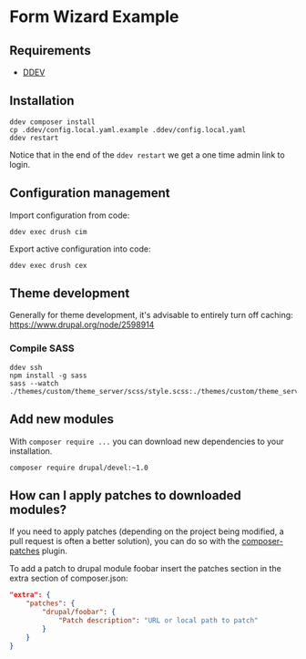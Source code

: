 # Form Wizard Example

## Requirements

* [DDEV](https://ddev.readthedocs.io/en/stable/)

## Installation

    ddev composer install
    cp .ddev/config.local.yaml.example .ddev/config.local.yaml
    ddev restart

Notice that in the end of the `ddev restart` we get a one time admin link to login.

## Configuration management

Import configuration from code:

    ddev exec drush cim

Export active configuration into code:

    ddev exec drush cex

## Theme development

Generally for theme development, it's advisable to entirely turn off caching:
https://www.drupal.org/node/2598914

### Compile SASS

    ddev ssh
    npm install -g sass
    sass --watch ./themes/custom/theme_server/scss/style.scss:./themes/custom/theme_server/css/style.css

## Add new modules

With `composer require ...` you can download new dependencies to your
installation.

```
composer require drupal/devel:~1.0
```

## How can I apply patches to downloaded modules?

If you need to apply patches (depending on the project being modified, a pull
request is often a better solution), you can do so with the
[composer-patches](https://github.com/cweagans/composer-patches) plugin.

To add a patch to drupal module foobar insert the patches section in the extra
section of composer.json:
```json
"extra": {
    "patches": {
        "drupal/foobar": {
            "Patch description": "URL or local path to patch"
        }
    }
}
```

